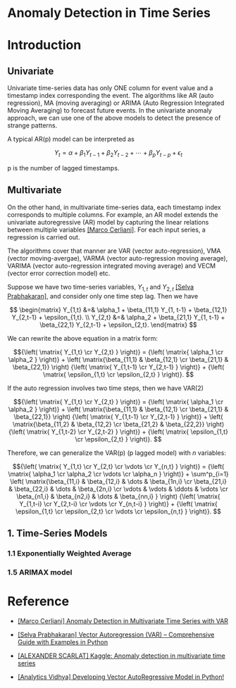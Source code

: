 # Anomaly Detection in Time Series 

# Introduction 

## Univariate 
Univariate time-series data has only ONE column for event value and a timestamp index corresponding the event. The algorithms like AR (auto regression), MA (moving averaging) or ARIMA (Auto Regression Integrated Moving Averaging) to forecast future events. In the univariate anomaly approach, we can use one of the above models to detect the presence of strange patterns.

A typical AR(p) model can be interpreted as 

$$Y_t = \alpha + \beta_1 Y_{t-1} + \beta_2 Y_{t-2} + \cdots + \beta_{p} Y_{t-p} + \epsilon_t$$

p is the number of lagged timestamps.

## Multivariate

On the other hand, in multivariate time-series data, each timestamp index corresponds to multiple columns. For example, an AR model extends the univariate autoregressive (AR) model by capturing the linear relations between multiple variables [[Marco Cerliani]][Anomaly Detection in Multivariate Time Series with VAR]. For each input series, a regression is carried out. 

The algorithms cover that manner are VAR (vector auto-regression), VMA (vector moving-avergae), VARMA (vector auto-regression moving average), VARIMA (vector auto-regression integrated moving average) and VECM (vector error correction model) etc.

Suppose we have two time-series variables, $Y_{1,t}$ and $Y_{2,t}$ [[Selva Prabhakaran]][Vector Autoregression (VAR) – Comprehensive Guide with Examples in Python], and consider only one time step lag. Then we have

$$ \begin{matrix} 
  Y_{1,t} &=& \alpha_1 + \beta_{11,1} Y_{1, t-1} + \beta_{12,1} Y_{2,t-1} + \epsilon_{1,t}. \\ 
  Y_{2,t} &=& \alpha_2 + \beta_{21,1} Y_{1, t-1} + \beta_{22,1} Y_{2,t-1} + \epsilon_{2,t}.
  \end{matrix}
$$

We can rewrite the above equation in a matrix form:

$${\left( \matrix{ Y_{1,t} \cr Y_{2,t} } \right)} 
= {\left( \matrix{ \alpha_1 \cr \alpha_2 } \right)} + 
  \left( \matrix{\beta_{11,1} & \beta_{12,1} \cr \beta_{21,1} & \beta_{22,1}} \right)
  {\left( \matrix{ Y_{1,t-1} \cr Y_{2,t-1} } \right)} + 
  {\left( \matrix{ \epsilon_{1,t} \cr \epsilon_{2,t} } \right)}.
$$

If the auto regression involves two time steps, then we have VAR(2)

$${\left( \matrix{ Y_{1,t} \cr Y_{2,t} } \right)} 
= {\left( \matrix{ \alpha_1 \cr \alpha_2 } \right)} + 
  \left( \matrix{\beta_{11,1} & \beta_{12,1} \cr \beta_{21,1} & \beta_{22,1}} \right)
  {\left( \matrix{ Y_{1,t-1} \cr Y_{2,t-1} } \right)} + 
  \left( \matrix{\beta_{11,2} & \beta_{12,2} \cr \beta_{21,2} & \beta_{22,2}} \right)
  {\left( \matrix{ Y_{1,t-2} \cr Y_{2,t-2} } \right)} +
  {\left( \matrix{ \epsilon_{1,t} \cr \epsilon_{2,t} } \right)}.
$$

Therefore, we can generalize the VAR(p) (p lagged model) with $n$ variables:


$${\left( \matrix{ Y_{1,t} \cr Y_{2,t} \cr \vdots \cr Y_{n,t} } \right)} 
= {\left( \matrix{ \alpha_1 \cr \alpha_2 \cr \vdots \cr \alpha_n } \right)} + 
  \sum^p_{i=1}
  \left( \matrix{\beta_{11,i} & \beta_{12,i} & \dots & \beta_{1n,i} \cr 
                 \beta_{21,i} & \beta_{22,i} & \dots & \beta_{2n,i} \cr  
                 \vdots & \vdots & \ddots & \vdots \cr
                 \beta_{n1,i} & \beta_{n2,i} & \dots & \beta_{nn,i} 
                } 
  \right)
  {\left( \matrix{ Y_{1,t-i} \cr Y_{2,t-i} \cr \vdots \cr Y_{n,t-i} } \right)} +
  {\left( \matrix{ \epsilon_{1,t} \cr \epsilon_{2,t} \cr \vdots \cr \epsilon_{n,t} } \right)}.
$$



## 1. Time-Series Models

### 1.1 Exponentially Weighted Average


### 1.5 ARIMAX model




# Reference

* [Anomaly Detection in Multivariate Time Series with VAR]: https://towardsdatascience.com/anomaly-detection-in-multivariate-time-series-with-var-2130f276e5e9
[[Marco Cerliani] Anomaly Detection in Multivariate Time Series with VAR](https://towardsdatascience.com/anomaly-detection-in-multivariate-time-series-with-var-2130f276e5e9)

* [Vector Autoregression (VAR) – Comprehensive Guide with Examples in Python]: https://www.machinelearningplus.com/time-series/vector-autoregression-examples-python/
[[Selva Prabhakaran] Vector Autoregression (VAR) – Comprehensive Guide with Examples in Python](https://www.machinelearningplus.com/time-series/vector-autoregression-examples-python/)


* [Kaggle: Anomaly detection in multivariate time series]: https://www.kaggle.com/code/drscarlat/anomaly-detection-in-multivariate-time-series/notebook
[[ALEXANDER SCARLAT] Kaggle: Anomaly detection in multivariate time series](https://www.kaggle.com/code/drscarlat/anomaly-detection-in-multivariate-time-series/notebook)


* [Developing Vector AutoRegressive Model in Python!]: https://www.analyticsvidhya.com/blog/2021/08/vector-autoregressive-model-in-python/
[[Analytics Vidhya] Developing Vector AutoRegressive Model in Python!](https://www.analyticsvidhya.com/blog/2021/08/vector-autoregressive-model-in-python/)
